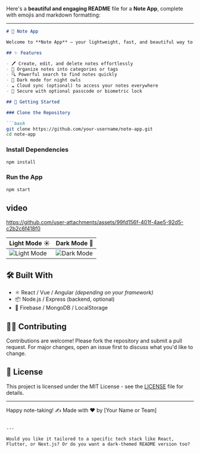 Here's a **beautiful and engaging README** file for a **Note App**, complete with emojis and markdown formatting:

---

````markdown
# 📝 Note App

Welcome to **Note App** — your lightweight, fast, and beautiful way to capture thoughts, ideas, tasks, and everything in between!

## ✨ Features

- 🖊️ Create, edit, and delete notes effortlessly  
- 📁 Organize notes into categories or tags  
- 🔍 Powerful search to find notes quickly  
- 🌙 Dark mode for night owls  
- ☁️ Cloud sync (optional) to access your notes everywhere  
- 🔐 Secure with optional passcode or biometric lock

## 🚀 Getting Started

### Clone the Repository

```bash
git clone https://github.com/your-username/note-app.git
cd note-app
````

### Install Dependencies

```bash
npm install
```

### Run the App

```bash
npm start
```

## video






https://github.com/user-attachments/assets/99fd156f-401f-4ae5-92d5-c2b2c6f418f0





| Light Mode ☀️                        | Dark Mode 🌙                       |
| ------------------------------------ | ---------------------------------- |
| ![Light Mode](screenshots/light.png) | ![Dark Mode](screenshots/dark.png) |

## 🛠️ Built With

* ⚛️ React / Vue / Angular *(depending on your framework)*
* 📦 Node.js / Express (backend, optional)
* 💾 Firebase / MongoDB / LocalStorage

## 🧑‍💻 Contributing

Contributions are welcome!
Please fork the repository and submit a pull request. For major changes, open an issue first to discuss what you'd like to change.

## 📃 License

This project is licensed under the MIT License - see the [LICENSE](LICENSE) file for details.

---

Happy note-taking! ✍️
Made with ❤️ by \[Your Name or Team]

```

---

Would you like it tailored to a specific tech stack like React, Flutter, or Next.js? Or do you want a dark-themed README version too?
```
